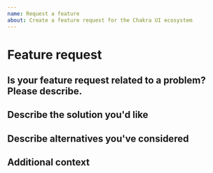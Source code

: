 ```yaml
---
name: Request a feature
about: Create a feature request for the Chakra UI ecosystem
---
```


# Feature request

## Is your feature request related to a problem? Please describe.

<!-- A clear and concise description of what you want and what your use case is. -->

## Describe the solution you'd like

<!-- A clear and concise description of what you want to happen. -->

## Describe alternatives you've considered

<!-- A clear and concise description of any alternative solutions or features you've considered. -->

## Additional context

<!-- Add any other context or screenshots about the feature request here. -->
